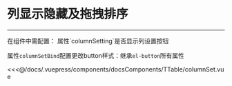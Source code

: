 # 列显示隐藏及拖拽排序

---

<common-code-format>
  <docsComponents-TTable-columnSet slot="source"></docsComponents-TTable-columnSet>
  在组件中需配置：
属性`columnSetting`是否显示列设置按钮<br/>

属性`columnSetBind`配置更改button样式：继承`el-button`所有属性

<<<@/docs/.vuepress/components/docsComponents/TTable/columnSet.vue
</common-code-format>

